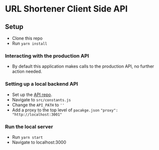 # URL Shortener Client Side API

## Setup

* Clone this repo
* Run `yarn install`

### Interacting with the production API
* By default this application makes calls to the production API, no further action needed. 

### Setting up a local backend API
* Set up the [API repo](https://github.com/cquinones100/url-shortener-api/).
* Navigate to `src/constants.js`
* Change the `API_PATH` to `''`
* Add a proxy to the top level of `pacakge.json`
`"proxy": "http://localhost:3001"`

### Run the local server
* Run `yarn start`
* Navigate to localhost:3000
